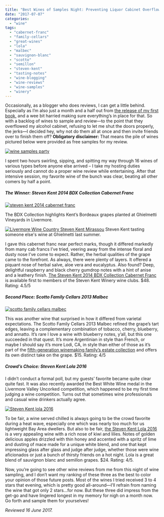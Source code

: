 ```yaml
---
title: "Best Wines of Samples Night: Preventing Liquor Cabinet Overflow Since 2017!"
date: "2017-07-07"
categories:
  - "wine"
tags:
  - "cabernet-franc"
  - "family-cellars"
  - "great-wines"
  - "lola"
  - "malbec"
  - "sauvignon-blanc"
  - "scotto"
  - "semillon"
  - "steven-kent"
  - "tasting-notes"
  - "wine-blogging"
  - "wine-reviews"
  - "wine-samples"
  - "winery"
---
```


Occasionally, as a blogger who does reviews, I can get a little behind. Especially as I’m also just a month and a half out from [the release of my first book,](http://thegourmez.com/2017/05/16/pre-order-my-first-book-wings-unseen-flying-your-way-in-august/) and a wee bit harried making sure everything’s in place for that. So with a backlog of wines to sample and review—to the point that they overflowed my alcohol cabinet, refusing to let me shut the doors properly, the jerks—I decided hey, why not do them all at once and then invite friends over to finish them off? **Obligatory disclaimer:** That means the pile of wines pictured below were provided as free samples for my review.

[![wine samples party](http://s3.amazonaws.com/thegourmez-wpmedia/2017/07/Samples-Party-023-500x463.jpg)](http://s3.amazonaws.com/thegourmez-wpmedia/2017/07/Samples-Party-023.jpg)

I spent two hours swirling, sipping, and spitting my way through 16 wines of various types before anyone else arrived – I take my hosting duties seriously and cannot do a proper wine review while entertaining. After that intensive session, my favorite wine of the bunch was clear, beating all other comers by half a point.

##### The Winner: Steven Kent 2014 BDX Collection Cabernet Franc

[![steven kent 2014 cabernet franc](http://s3.amazonaws.com/thegourmez-wpmedia/2017/07/Samples-Party-009-500x481.jpg)](http://s3.amazonaws.com/thegourmez-wpmedia/2017/07/Samples-Party-009.jpg)

The BDX Collection highlights Kent’s Bordeaux grapes planted at Ghielmetti Vineyards in Livermore.




<div class="caption">

[![Livermore Wine Country Steven Kent Mirassou](http://s3.amazonaws.com/thegourmez-wpmedia/2016/11/WBC16-Livermore-008-500x363.jpg)](http://s3.amazonaws.com/thegourmez-wpmedia/2016/11/WBC16-Livermore-008.jpg) Steven Kent tasting someone else's wine at Ghielmetti last summer.</div>


I gave this cabernet franc near perfect marks, though it differed markedly from many cab francs I’ve tried, veering away from the intense floral and dusty nose I’ve come to expect. Rather, the herbal qualities of the grape came to the forefront. As always, there were plenty of layers. It offered a piquant nose of herbal salve, aloe vera and eucalyptus. Also found? Deep, delightful raspberry and black cherry gumdrop notes with a hint of anise and a leathery finish. [The Steven Kent 2014 BDX Collection Cabernet Franc](http://www.stevenkent.com/acquire/membership-opportunities/) is available first to members of the Steven Kent Winery wine clubs. $48. Rating: 4.5/5

##### Second Place: Scotto Family Cellars 2013 Malbec

[![scotto family cellars malbec](http://s3.amazonaws.com/thegourmez-wpmedia/2017/07/Samples-Party-006-403x500.jpg)](http://s3.amazonaws.com/thegourmez-wpmedia/2017/07/Samples-Party-006.jpg)

This was another wine that surprised in how it differed from varietal expectations. The Scotto Family Cellars 2013 Malbec refined the grape’s tart edges, leaving a complementary combination of tobacco, cherry, blueberry, and annatto. It’s rare I love a wine with blueberry notes, y’all, but this one succeeded in that quest. It’s more Argentinian in style than French, or maybe I should say it’s more Lodi, CA, in style than either of those as it’s part of the [fifth-generation winemaking family’s estate collection](http://scottocellars.com/focus-wine/scotto-family-cellars/) and offers its own distinct take on the grape. $15. Rating: 4/5

##### Crowd’s Choice: Steven Kent Lola 2016

I didn’t conduct a formal poll, but my guests’ favorite became quite clear quite fast. It was also recently awarded the Best White Wine medal in the Livermore Valley Uncorked competition, which happened to be my first time judging a wine competition. Turns out that sometimes wine professionals and casual wine drinkers actually agree.

[![Steven Kent lola 2016](http://s3.amazonaws.com/thegourmez-wpmedia/2017/07/Samples-Party-017-334x500.jpg)](http://s3.amazonaws.com/thegourmez-wpmedia/2017/07/Samples-Party-017.jpg)

To be fair, a wine served chilled is always going to be the crowd favorite during a heat wave, especially one which was nearly too much for us lightweight Bay Area dwellers. But also to be fair, [the Steven Kent Lola 2016](https://shop.stevenkent.com/SHOP.AMS?LEVEL=BOT&PART=750-16) is a very appealing wine with a rich nose of kiwi and lilies. Notes of golden delicious apples drizzled with thin honey and accented with a spritz of lime and dusting of mace made for a unique white blend, and one that kept impressing glass after glass and judge after judge, whether those were wine aficionados or just a bunch of thirsty friends on a hot night. Lola is a great blend of sauvignon blanc and semillon grapes. $24. Rating: 4/5.

Now, you’re going to see other wine reviews from me from this night of wine sampling, and I don’t want my ranking of these three as the best to color your opinion of those future posts. Most of the wines I tried received 3 to 4 stars that evening, which is pretty good all-around—I’ll refrain from naming the wine that got only 2 stars…for now. But these three did impress from the get-go and have lingered longest in my memory for nigh on a month now. Go forth and sample them for yourselves!

_Reviewed 16 June 2017._

